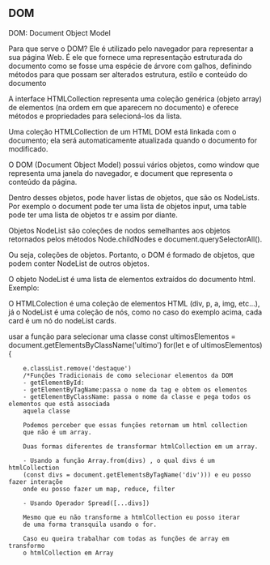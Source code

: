 ## DOM

DOM: Document Object Model

Para que serve o DOM?
Ele é utilizado pelo navegador para representar a sua página Web. É ele que fornece uma representação estruturada do documento como se fosse uma espécie de árvore com galhos, definindo métodos para que possam ser alterados estrutura, estilo e conteúdo do documento


A interface HTMLCollection representa uma coleção genérica (objeto array) de elementos (na ordem em que aparecem no documento) e oferece métodos e propriedades para selecioná-los da lista.

Uma coleção HTMLCollection de um HTML DOM está linkada com o documento; ela será automaticamente atualizada quando o documento for modificado.

O DOM (Document Object Model) possui vários objetos, como window que representa uma janela do navegador, e document que representa o conteúdo da página.

Dentro desses objetos, pode haver listas de objetos, que são os NodeLists. Por exemplo o document pode ter uma lista de objetos input, uma table pode ter uma lista de objetos tr e assim por diante.

Objetos NodeList são coleções de nodos semelhantes aos objetos retornados pelos métodos Node.childNodes e document.querySelectorAll().

Ou seja, coleções de objetos. Portanto, o DOM é formado de objetos, que podem conter NodeList de outros objetos.

O objeto NodeList é uma lista de elementos extraídos do documento html. Exemplo:

O HTMLColection é uma coleção de elementos HTML (div, p, a, img, etc...), já o NodeList é uma coleção de nós, como no caso do exemplo acima, cada card é um nó do nodeList cards.



usar a função para selecionar uma classe
        const ultimosElementos = document.getElementsByClassName('ultimo')
       for(let e of ultimosElementos){

        e.classList.remove('destaque')
        /*Funções Tradicionais de como selecionar elementos da DOM 
        - getElementById:
        - getElementByTagName:passa o nome da tag e obtem os elementos
        - getElementByClassName: passa o nome da classe e pega todos os elementos que está associada 
        aquela classe 
        
        Podemos perceber que essas funções retornam um html collection
        que não é um array.

        Duas formas diferentes de transformar htmlCollection em um array. 
        
        - Usando a função Array.from(divs) , o qual divs é um htmlCollection
        (const divs = document.getElementsByTagName('div'))) e eu posso fazer interaçõe
        onde eu posso fazer um map, reduce, filter
        
        - Usando Operador Spread([...divs])

        Mesmo que eu não transforme a htmlCollection eu posso iterar 
        de uma forma transquila usando o for.

        Caso eu queira trabalhar com todas as funções de array em transformo
        o htmlCollection em Array
